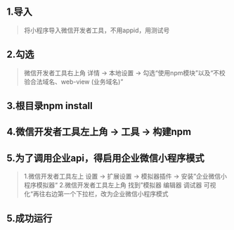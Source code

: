 ## 1.导入

> 将小程序导入微信开发者工具，不用appid，用测试号

## 2.勾选

>  微信开发者工具右上角 详情 -> 本地设置 -> 勾选“使用npm模块”以及“不校验合法域名、web-view (业务域名)”

## 3.根目录npm install

## 4.微信开发者工具左上角 -> 工具 -> 构建npm

## 5.为了调用企业api，得启用企业微信小程序模式
> 1.微信开发者工具左上 设置 -> 扩展设置 -> 模拟器插件 -> 安装”企业微信小程序模拟器“
> 2.微信开发者工具左上角 找到”模拟器 编辑器 调试器 可视化“再往右边第一个下拉栏，改为企业微信小程序模式
## 5.成功运行
